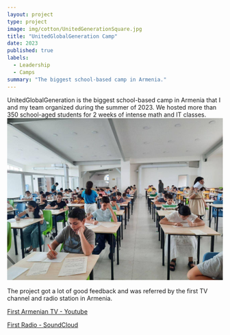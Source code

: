 ```yaml
---
layout: project
type: project
image: img/cotton/UnitedGenerationSquare.jpg
title: "UnitedGlobalGeneration Camp"
date: 2023
published: true
labels:
  - Leadership
  - Camps
summary: "The biggest school-based camp in Armenia."
---
```

UnitedGlobalGeneration is the biggest school-based camp in Armenia that I and my team organized during the summer of 2023. We hosted more than 350 school-aged students for 2 weeks of intense math and IT classes.
<img src="../img/cotton/UnitedGlobalGenerationHeader.jpg">

The project got a lot of good feedback and was referred by the first TV channel and radio station in Armenia. 

[First Armenian TV - Youtube](https://www.youtube.com/watch?v=5DLlJ9SwkMo)

[First Radio - SoundCloud](https://soundcloud.com/armradio/08082023a-1?utm_source=clipboard&utm_medium=text&utm_campaign=social_sharing)

